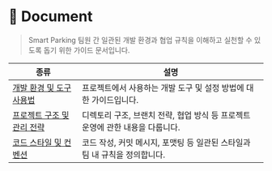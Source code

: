 # 📄 Document

> Smart Parking 팀원 간 일관된 개발 환경과 협업 규칙을 이해하고 실천할 수 있도록 돕기 위한 가이드 문서입니다.

| 종류                                                | 설명                                                                           |
| --------------------------------------------------- | ------------------------------------------------------------------------------ |
| [개발 환경 및 도구 사용법](./environment/README.md) | 프로젝트에서 사용하는 개발 도구 및 설정 방법에 대한 가이드입니다.              |
| [프로젝트 구조 및 관리 전략](./structure/README.md) | 디렉토리 구조, 브랜치 전략, 협업 방식 등 프로젝트 운영에 관한 내용을 다룹니다. |
| [코드 스타일 및 컨벤션](./convention/README.md)     | 코드 작성, 커밋 메시지, 포맷팅 등 일관된 스타일과 팀 내 규칙을 정의합니다.     |
